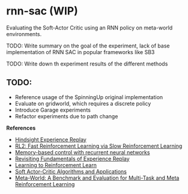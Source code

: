 # rnn-sac (WIP)
Evaluating the Soft-Actor Critic using an RNN policy on meta-world environments.


TODO: Write summary on the goal of the experiment, lack of base implementation of RNN SAC in popular frameworks like SB3

TODO: Write down th experiment results of the different methods 

## TODO:
- Reference usage of the SpinningUp original implementation
- Evaluate on gridworld, which requires a discrete policy
- Introduce Garage experiments
- Refactor experiments due to path change


**References**
- [Hindsight Experience Replay](https://arxiv.org/abs/1707.01495)
- [RL2: Fast Reinforcement Learning via Slow Reinforcement Learning](https://arxiv.org/abs/1611.02779)
- [Memory-based control with recurrent neural networks](https://arxiv.org/abs/1512.04455)
- [Revisiting Fundamentals of Experience Replay](https://arxiv.org/abs/2007.06700)
- [Learning to Reinforcement Learn](https://arxiv.org/abs/1611.05763)
- [Soft Actor-Critic Algorithms and Applications](https://arxiv.org/abs/1812.05905)
- [Meta-World: A Benchmark and Evaluation for Multi-Task and Meta Reinforcement Learning](https://arxiv.org/abs/1910.10897)